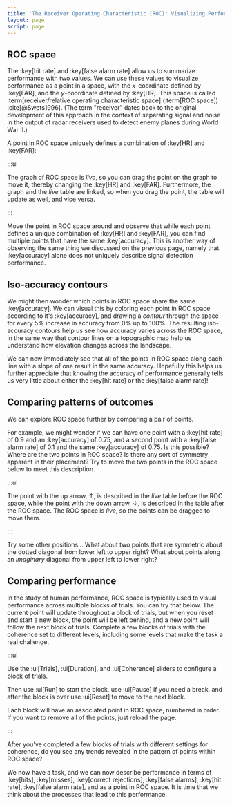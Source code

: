 ```yaml
---
title: 'The Receiver Operating Characteristic (ROC): Visualizing Performance'
layout: page
script: page
---
```


## ROC space

The :key[hit rate] and :key[false alarm rate] allow us to summarize performance with two values. We
can use these values to visualize performance as a point in a space, with the *x*-coordinate defined
by :key[FAR], and the *y*-coordinate defined by :key[HR]. This space is called
:term[receiver/relative operating characteristic space] (:term[ROC space]) :cite[@Swets1996]. (The
term "receiver" dates back to the original development of this approach in the context of separating
signal and noise in the output of radar receivers used to detect enemy planes during World War II.)

A point in ROC space uniquely defines a combination of :key[HR] and :key[FAR]:

<sdt-example-interactive>
  <detectable-table numeric interactive summary="stimulusRates accuracy" hits="80" misses="20"
    false-alarms="10" correct-rejections="90"></detectable-table>
  <roc-space interactive point="all" iso-d="none" iso-c="none"></roc-space>
</sdt-example-interactive>

:::ui

The graph of ROC space is *live*, so you can drag the point on the graph to move it, thereby
changing the :key[HR] and :key[FAR]. Furthermore, the graph and the *live* table are linked, so when
you drag the point, the table will update as well, and vice versa.

:::

Move the point in ROC space around and observe that while each point defines a unique combination of
:key[HR] and :key[FAR], you can find multiple points that have the same :key[accuracy]. This is
another way of observing the same thing we discussed on the previous page, namely that
:key[accuracy] alone does not uniquely describe signal detection performance.

## Iso-accuracy contours

We might then wonder which points in ROC space share the same :key[accuracy]. We can visual this by
coloring each point in ROC space according to it's :key[accuracy], and drawing a *contour* through
the space for every 5% increase in accuracy from 0% up to 100%. The resulting iso-accuracy
contours help us see how accuracy varies across the ROC space, in the same way that contour lines
on a topographic map help us understand how elevation changes across the landscape.

<sdt-example-interactive>
  <roc-space contour="accuracy" point="none" iso-d="none" iso-c="none"></roc-space>
</sdt-example-interactive>

We can now immediately see that all of the points in ROC space along each line with a slope of one
result in the same accuracy. Hopefully this helps us further appreciate that knowing the accuracy of
performance generally tells us very little about either the :key[hit rate] or the :key[false alarm
rate]!

## Comparing patterns of outcomes

We can explore ROC space further by comparing a pair of points.

For example, we might wonder if we can have one point with a :key[hit rate] of 0.9 and an
:key[accuracy] of 0.75, and a second point with a :key[false alarm rate] of 0.1 and the same
:key[accuracy] of 0.75. Is this possible? Where are the two points in ROC space? Is there any sort
of symmetry apparent in their placement? Try to move the two points in the ROC space below to meet
this description.

<sdt-example-double-interactive>
  <detectable-table numeric interactive summary="stimulusRates accuracy" hits="0" misses="0"
    false-alarms="0" correct-rejections="0"></detectable-table>
  <roc-space interactive contour="accuracy" point="all" iso-d="none" iso-c="none"></roc-space>
  <detectable-table numeric interactive summary="stimulusRates accuracy" hits="0" misses="0"
    false-alarms="0" correct-rejections="0"></detectable-table>
</sdt-example-double-interactive>

:::ui

The point with the up arrow, ↑, is described in the *live* table before the ROC space, while
the point with the down arrow, ↓, is described in the table after the ROC space. The ROC space is
*live*, so the points can be dragged to move them.

:::

Try some other positions... What about two points that are symmetric about the dotted diagonal from
lower left to upper right? What about points along an *imaginary* diagonal from upper left to lower
right?

## Comparing performance

In the study of human performance, ROC space is typically used to visual performance across multiple
blocks of trials. You can try that below. The current point will update throughout a block of
trials, but when you reset and start a new block, the point will be left behind, and a new point
will follow the next block of trials. Complete a few blocks of trials with the coherence set to
different levels, including some levels that make the task a real challenge.

<sdt-example-human>
  <detectable-control duration="1000" coherence=".5" trials="10" run pause reset></detectable-control>
  <rdk-task coherence=".5" trials="10" duration="1000" wait="1000" iti="1000"></rdk-task>
  <detectable-response interactive trial feedback="outcome"></detectable-response>
  <detectable-table numeric summary="stimulusRates accuracy" hits="0" misses="0" false-alarms="0" correct-rejections="0">
    </detectable-table>
  <roc-space point="all" iso-d="none" iso-c="none" history far=".5" hr=".5"></roc-space>
</sdt-example-human>

:::ui

Use the :ui[Trials], :ui[Duration], and :ui[Coherence] sliders to configure a block of trials.

Then use :ui[Run] to start the block, use :ui[Pause] if you need a break, and after the block is
over use :ui[Reset] to move to the next block.

Each block will have an associated point in ROC space, numbered in order. If you want to remove
all of the points, just reload the page.

:::

After you've completed a few blocks of trials with different settings for coherence, do you see any
trends revealed in the pattern of points within ROC space?

We now have a task, and we can now describe performance in terms of :key[hits], :key[misses],
:key[correct rejections], :key[false alarms], :key[hit rate], :key[false alarm rate], and as a point
in ROC space. It is time that we think about the processes that lead to this performance.
